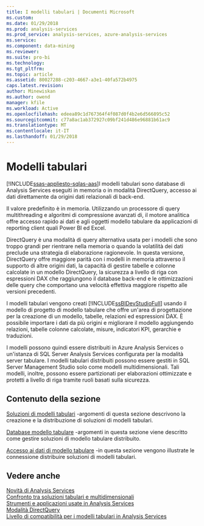 ```yaml
---
title: I modelli tabulari | Documenti Microsoft
ms.custom: 
ms.date: 01/29/2018
ms.prod: analysis-services
ms.prod_service: analysis-services, azure-analysis-services
ms.service: 
ms.component: data-mining
ms.reviewer: 
ms.suite: pro-bi
ms.technology: 
ms.tgt_pltfrm: 
ms.topic: article
ms.assetid: 80027288-c203-4667-a3e1-40fa572b4975
caps.latest.revision: 
author: Minewiskan
ms.author: owend
manager: kfile
ms.workload: Active
ms.openlocfilehash: edeea89c1d767364f4f087d0f4b2e6d566895c52
ms.sourcegitcommit: c77a8ac1ab372927c09bf241d486e96881b61ac9
ms.translationtype: MT
ms.contentlocale: it-IT
ms.lasthandoff: 01/29/2018
---
```

# <a name="tabular-models"></a>Modelli tabulari
[!INCLUDE[ssas-appliesto-sqlas-aas](../../includes/ssas-appliesto-sqlas-aas.md)]I modelli tabulari sono database di Analysis Services eseguiti in memoria o in modalità DirectQuery, accesso ai dati direttamente da origini dati relazionali di back-end.  
  
 Il valore predefinito è in memoria. Utilizzando un processore di query multithreading e algoritmi di compressione avanzati di, il motore analitica offre accesso rapido ai dati e agli oggetti modello tabulare da applicazioni di reporting client quali Power BI ed Excel.  
  
 DirectQuery è una modalità di query alternativa usata per i modelli che sono troppo grandi per rientrare nella memoria o quando la volatilità dei dati preclude una strategia di elaborazione ragionevole. In questa versione, DirectQuery offre maggiore parità con i modelli in memoria attraverso il supporto di altre origini dati, la capacità di gestire tabelle e colonne calcolate in un modello DirectQuery, la sicurezza a livello di riga con espressioni DAX che raggiungono il database back-end e le ottimizzazioni delle query che comportano una velocità effettiva maggiore rispetto alle versioni precedenti.
  
 I modelli tabulari vengono creati [!INCLUDE[ssBIDevStudioFull](../../includes/ssbidevstudiofull-md.md)] usando il modello di progetto di modello tabulare che offre un'area di progettazione per la creazione di un modello, tabelle, relazioni ed espressioni DAX. È possibile importare i dati da più origini e migliorare il modello aggiungendo relazioni, tabelle colonne calcolate, misure, indicatori KPI, gerarchie e traduzioni.  
  
 I modelli possono quindi essere distribuiti in Azure Analysis Services o un'istanza di SQL Server Analysis Services configurata per la modalità server tabulare. I modelli tabulari distribuiti possono essere gestiti in SQL Server Management Studio solo come modelli multidimensionali. Tali modelli, inoltre, possono essere partizionati per elaborazioni ottimizzate e protetti a livello di riga tramite ruoli basati sulla sicurezza.  
  
## <a name="in-this-section"></a>Contenuto della sezione  
 [Soluzioni di modelli tabulari](../../analysis-services/tabular-models/tabular-model-solutions-ssas-tabular.md) -argomenti di questa sezione descrivono la creazione e la distribuzione di soluzioni di modelli tabulari.
  
 [Database modello tabulare](../../analysis-services/tabular-models/tabular-model-databases-ssas-tabular.md) -argomenti in questa sezione viene descritto come gestire soluzioni di modello tabulare distribuito.
  
 [Accesso ai dati di modello tabulare](../../analysis-services/tabular-models/tabular-model-data-access.md) -in questa sezione vengono illustrate le connessione distribuire soluzioni di modelli tabulari.
  
## <a name="see-also"></a>Vedere anche  
 [Novità di Analysis Services](../../analysis-services/what-s-new-in-analysis-services.md)   
 [Confronto tra soluzioni tabulari e multidimensionali](../../analysis-services/comparing-tabular-and-multidimensional-solutions-ssas.md)   
 [Strumenti e applicazioni usate in Analysis Services](../../analysis-services/tools-and-applications-used-in-analysis-services.md)   
 [Modalità DirectQuery](../../analysis-services/tabular-models/directquery-mode-ssas-tabular.md)   
 [Livello di compatibilità per i modelli tabulari in Analysis Services](../../analysis-services/tabular-models/compatibility-level-for-tabular-models-in-analysis-services.md)  
  
  
